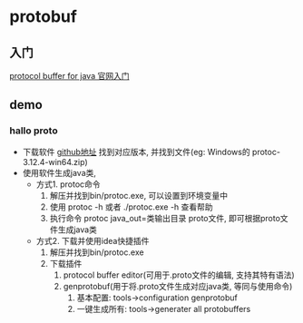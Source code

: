 # protobuf

## 入门

[protocol buffer for java 官网入门](https://developers.google.com/protocol-buffers/docs/javatutorial)

## demo

### hallo proto

- 下载软件 
    [github地址](https://github.com/protocolbuffers/protobuf/releases)
    找到对应版本, 并找到文件(eg: Windows的 protoc-3.12.4-win64.zip)
- 使用软件生成java类, 
    - 方式1. protoc命令
        1. 解压并找到bin/protoc.exe, 可以设置到环境变量中
        2. 使用 protoc -h 或者 ./protoc.exe -h 查看帮助
        3. 执行命令 protoc java_out=类输出目录 proto文件, 即可根据proto文件生成java类
    - 方式2. 下载并使用idea快捷插件
        1. 解压并找到bin/protoc.exe
        2. 下载插件 
            1. protocol buffer editor(可用于.proto文件的编辑, 支持其特有语法)
            2. genprotobuf(用于将.proto文件生成对应java类, 等同与使用命令)
                1. 基本配置: tools->configuration genprotobuf
                2. 一键生成所有: tools->generater all protobuffers
        
    